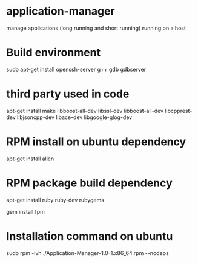 # application-manager
manage applications (long running and short running) running on a host

# Build environment
sudo apt-get install openssh-server g++ gdb gdbserver

# third party used in code
apt-get install make libboost-all-dev libssl-dev libboost-all-dev libcpprest-dev libjsoncpp-dev libace-dev libgoogle-glog-dev

# RPM install on ubuntu dependency
apt-get install alien

# RPM package build dependency
apt-get install ruby ruby-dev rubygems

gem install fpm




# Installation command on ubuntu
sudo rpm -ivh ./Application-Manager-1.0-1.x86_64.rpm --nodeps
